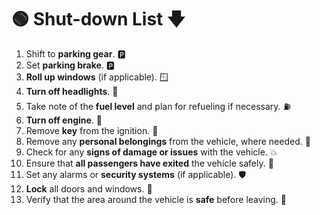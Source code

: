 # 🟢 Shut-down List 🡇
1. Shift to **parking gear**. 🅿
2. Set **parking brake**. 🅿
3. **Roll up windows** (if applicable). 🪟
4. **Turn off headlights**. 🔦
5. Take note of the **fuel level** and plan for refueling if necessary. ⛽
6. **Turn off engine**. 🚂
7. Remove **key** from the ignition. 🔑
8. Remove any **personal belongings** from the vehicle, where needed. 🎒
9. Check for any **signs of damage or issues** with the vehicle. 💥
10. Ensure that **all passengers have exited** the vehicle safely. 🚸
11. Set any alarms or **security systems** (if applicable). 🛡
12. **Lock** all doors and windows. 🔐
13. Verify that the area around the vehicle is **safe** before leaving. 🦺
